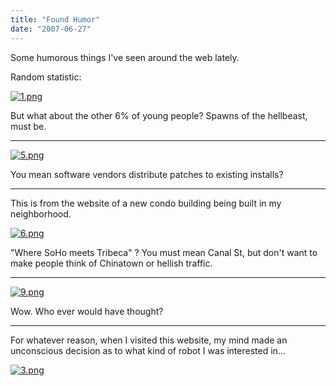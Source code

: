 ```yaml
---
title: "Found Humor"
date: "2007-06-27"
---
```


Some humorous things I've seen around the web lately.

Random statistic:

<a href='http://www.ericgar.com/uploads/2007/06/1.png' title='1.png'><img src='http://www.ericgar.com/uploads/2007/06/1.png' alt='1.png' /></a>

But what about the other 6% of young people? Spawns of the hellbeast, must be.

----

<a href='http://www.ericgar.com/uploads/2007/06/5.png' title='5.png'><img src='http://www.ericgar.com/uploads/2007/06/5.png' alt='5.png' /></a>

You mean software vendors distribute patches to existing installs?

----

This is from the website of a new condo building being built in my neighborhood.

<a href='http://www.ericgar.com/uploads/2007/06/6.png' title='6.png'><img src='http://www.ericgar.com/uploads/2007/06/6.png' alt='6.png' /></a>

"Where SoHo meets Tribeca" ? You must mean Canal St, but don't want to make people think of Chinatown or hellish traffic.

----

<a href='http://www.ericgar.com/uploads/2007/06/9.png' title='9.png'><img src='http://www.ericgar.com/uploads/2007/06/9.png' alt='9.png' /></a>

Wow. Who ever would have thought?

----

For whatever reason, when I visited this website, my mind made an unconscious decision as to what kind of robot I was interested in...

<a href='http://www.ericgar.com/uploads/2007/06/3.png' title='3.png'><img src='http://www.ericgar.com/uploads/2007/06/3.png' alt='3.png' /></a>
